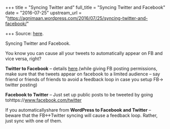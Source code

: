 +++
title = "Syncing Twitter and"
full_title = "Syncing Twitter and Facebook"
date = "2016-07-25"
upstream_url = "https://agnimaan.wordpress.com/2016/07/25/syncing-twitter-and-facebook/"

+++
Source: [here](https://agnimaan.wordpress.com/2016/07/25/syncing-twitter-and-facebook/).

Syncing Twitter and Facebook.



You know you can cause all your tweets to automatically appear on FB and
vice versa, right?

**Twitter to Facebook** – details
[here](https://support.twitter.com/articles/31113).(while giving FB
posting permissions, make sure that the tweets appear on facebook to a
limited audience – say friend or friends of friends to avoid a feedback
loop in case you setup FB-> twitter posting)

**Facebook to Twitter** – Just set up public posts to be tweeted by
going tohttps://www.facebook.com/twitter

If you automaticallyshare from **WordPress to Facebook and Twitter** –
beware that the FB\<->Twitter syncing will cause a feedback loop.
Rather, just sync with one of them.

